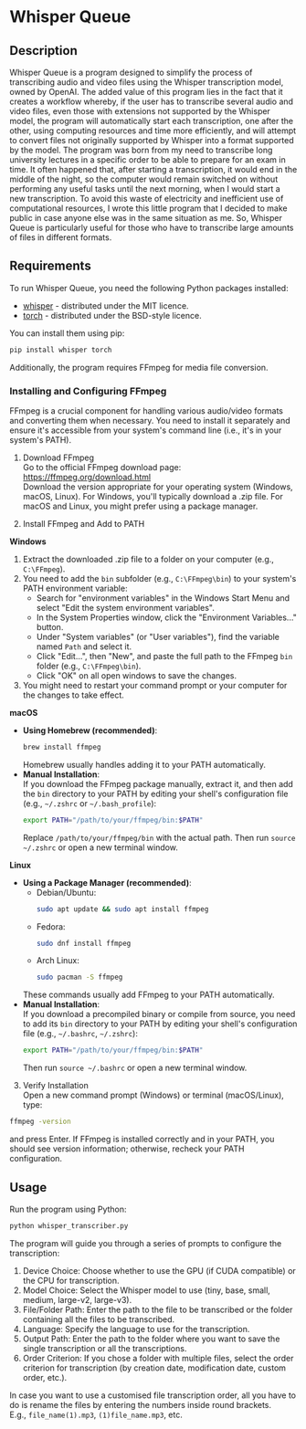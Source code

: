 # Whisper Queue

## Description

Whisper Queue is a program designed to simplify the process of transcribing audio and video files using the Whisper transcription model, owned by OpenAI.
The added value of this program lies in the fact that it creates a workflow whereby, if the user has to transcribe several audio and video files, even those with extensions not supported by the Whisper model, the program will automatically start each transcription, one after the other, using computing resources and time more efficiently, and will attempt to convert files not originally supported by Whisper into a format supported by the model.
The program was born from my need to transcribe long university lectures in a specific order to be able to prepare for an exam in time. It often happened that, after starting a transcription, it would end in the middle of the night, so the computer would remain switched on without performing any useful tasks until the next morning, when I would start a new transcription. To avoid this waste of electricity and inefficient use of computational resources, I wrote this little program that I decided to make public in case anyone else was in the same situation as me.
So, Whisper Queue is particularly useful for those who have to transcribe large amounts of files in different formats.

## Requirements

To run Whisper Queue, you need the following Python packages installed:

- [whisper](https://github.com/openai/whisper) - distributed under the MIT licence.
- [torch](https://github.com/pytorch/pytorch) - distributed under the BSD-style licence.

You can install them using pip:

```bash
pip install whisper torch
```

Additionally, the program requires FFmpeg for media file conversion.

### Installing and Configuring FFmpeg

FFmpeg is a crucial component for handling various audio/video formats and converting them when necessary. You need to install it separately and ensure it's accessible from your system's command line (i.e., it's in your system's PATH).

1. Download FFmpeg  
   Go to the official FFmpeg download page: https://ffmpeg.org/download.html  
   Download the version appropriate for your operating system (Windows, macOS, Linux). For Windows, you'll typically download a .zip file. For macOS and Linux, you might prefer using a package manager.

2. Install FFmpeg and Add to PATH

**Windows**  
1. Extract the downloaded .zip file to a folder on your computer (e.g., `C:\FFmpeg`).  
2. You need to add the `bin` subfolder (e.g., `C:\FFmpeg\bin`) to your system's PATH environment variable:  
   - Search for "environment variables" in the Windows Start Menu and select "Edit the system environment variables".  
   - In the System Properties window, click the "Environment Variables..." button.  
   - Under "System variables" (or "User variables"), find the variable named `Path` and select it.  
   - Click "Edit...", then "New", and paste the full path to the FFmpeg `bin` folder (e.g., `C:\FFmpeg\bin`).  
   - Click "OK" on all open windows to save the changes.  
3. You might need to restart your command prompt or your computer for the changes to take effect.

**macOS**  
- **Using Homebrew (recommended)**:  
  ```bash
  brew install ffmpeg
  ```  
  Homebrew usually handles adding it to your PATH automatically.  
- **Manual Installation**:  
  If you download the FFmpeg package manually, extract it, and then add the `bin` directory to your PATH by editing your shell's configuration file (e.g., `~/.zshrc` or `~/.bash_profile`):
  ```bash
  export PATH="/path/to/your/ffmpeg/bin:$PATH"
  ```  
  Replace `/path/to/your/ffmpeg/bin` with the actual path. Then run `source ~/.zshrc` or open a new terminal window.

**Linux**  
- **Using a Package Manager (recommended)**:  
  - Debian/Ubuntu:  
    ```bash
    sudo apt update && sudo apt install ffmpeg
    ```  
  - Fedora:  
    ```bash
    sudo dnf install ffmpeg
    ```  
  - Arch Linux:  
    ```bash
    sudo pacman -S ffmpeg
    ```  
  These commands usually add FFmpeg to your PATH automatically.  
- **Manual Installation**:  
  If you download a precompiled binary or compile from source, you need to add its `bin` directory to your PATH by editing your shell's configuration file (e.g., `~/.bashrc`, `~/.zshrc`):
  ```bash
  export PATH="/path/to/your/ffmpeg/bin:$PATH"
  ```  
  Then run `source ~/.bashrc` or open a new terminal window.

3. Verify Installation  
Open a new command prompt (Windows) or terminal (macOS/Linux), type:
```bash
ffmpeg -version
```
and press Enter. If FFmpeg is installed correctly and in your PATH, you should see version information; otherwise, recheck your PATH configuration.

## Usage

Run the program using Python:

```bash
python whisper_transcriber.py
```

The program will guide you through a series of prompts to configure the transcription:

1. Device Choice: Choose whether to use the GPU (if CUDA compatible) or the CPU for transcription.  
2. Model Choice: Select the Whisper model to use (tiny, base, small, medium, large-v2, large-v3).  
3. File/Folder Path: Enter the path to the file to be transcribed or the folder containing all the files to be transcribed.  
4. Language: Specify the language to use for the transcription.  
5. Output Path: Enter the path to the folder where you want to save the single transcription or all the transcriptions.  
6. Order Criterion: If you chose a folder with multiple files, select the order criterion for transcription (by creation date, modification date, custom order, etc.).

In case you want to use a customised file transcription order, all you have to do is rename the files by entering the numbers inside round brackets.  
E.g., `file_name(1).mp3`, `(1)file_name.mp3`, etc.